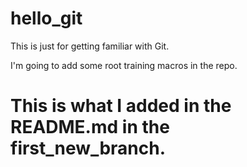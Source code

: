 # hello_git
This is just for getting familiar with Git.

I'm going to add some root training macros in the repo.

# This is what I added in the README.md in the first_new_branch. 
